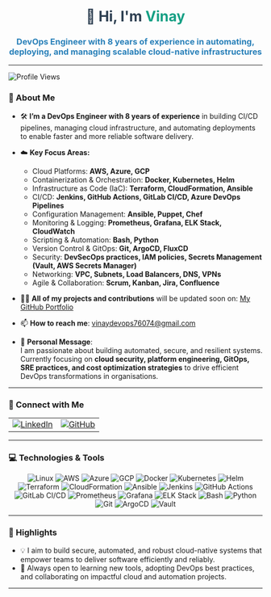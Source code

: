 <h1 align="center" style="color: #2c3e50;">👋 Hi, I'm <span style="color: #16a085;">Vinay</span></h1>
<h3 align="center" style="color: #2980b9;">DevOps Engineer with 8 years of experience in automating, deploying, and managing scalable cloud-native infrastructures</h3>

---

<p align="left">
  <img src="https://komarev.com/ghpvc/?username=devopswithvinay&label=Profile%20Views&color=0e75b6&style=flat" alt="Profile Views" />
</p>

### 🌟 About Me  
- 🛠️ **I’m a DevOps Engineer with 8 years of experience** in building CI/CD pipelines, managing cloud infrastructure, and automating deployments to enable faster and more reliable software delivery.  
- ☁️ **Key Focus Areas:**  
  - Cloud Platforms: **AWS, Azure, GCP**  
  - Containerization & Orchestration: **Docker, Kubernetes, Helm**  
  - Infrastructure as Code (IaC): **Terraform, CloudFormation, Ansible**  
  - CI/CD: **Jenkins, GitHub Actions, GitLab CI/CD, Azure DevOps Pipelines**  
  - Configuration Management: **Ansible, Puppet, Chef**  
  - Monitoring & Logging: **Prometheus, Grafana, ELK Stack, CloudWatch**  
  - Scripting & Automation: **Bash, Python**  
  - Version Control & GitOps: **Git, ArgoCD, FluxCD**  
  - Security: **DevSecOps practices, IAM policies, Secrets Management (Vault, AWS Secrets Manager)**  
  - Networking: **VPC, Subnets, Load Balancers, DNS, VPNs**  
  - Agile & Collaboration: **Scrum, Kanban, Jira, Confluence**

- 👨‍💻 **All of my projects and contributions** will be updated soon on: [My GitHub Portfolio](https://github.com/devopswithvinay)  
- 📫 **How to reach me**: vinaydevops76074@gmail.com  
- 💬 **Personal Message**:  
  I am passionate about building automated, secure, and resilient systems. Currently focusing on **cloud security, platform engineering, GitOps, SRE practices, and cost optimization strategies** to drive efficient DevOps transformations in organisations.

---

### 🤝 Connect with Me  
<p align="center">
<div>
  <table>
    <tr>
      <td>
        <a href="https://www.linkedin.com/in/vinay-kumar-93647a286/" target="_blank">
          <img src="https://img.shields.io/badge/LinkedIn-Profile-blue?style=for-the-badge&logo=linkedin" alt="LinkedIn" />
        </a>
      </td>
      <td>
        <a href="https://github.com/devopswithvinay" target="_blank">
          <img src="https://img.shields.io/badge/GitHub-Profile-green?style=for-the-badge&logo=github" alt="GitHub" />
        </a>
      </td>
    </tr>
  </table>
</div>
</p>

---

### 💻 Technologies & Tools  
<p align="center">
  <img src="https://img.shields.io/badge/Linux-FCC624?style=for-the-badge&logo=linux&logoColor=black" alt="Linux" />
  <img src="https://img.shields.io/badge/AWS-232F3E?style=for-the-badge&logo=amazon-aws&logoColor=white" alt="AWS" />
  <img src="https://img.shields.io/badge/Azure-0078D4?style=for-the-badge&logo=azure-devops&logoColor=white" alt="Azure" />
  <img src="https://img.shields.io/badge/GCP-4285F4?style=for-the-badge&logo=google-cloud&logoColor=white" alt="GCP" />
  <img src="https://img.shields.io/badge/Docker-2496ED?style=for-the-badge&logo=docker&logoColor=white" alt="Docker" />
  <img src="https://img.shields.io/badge/Kubernetes-326CE5?style=for-the-badge&logo=kubernetes&logoColor=white" alt="Kubernetes" />
  <img src="https://img.shields.io/badge/Helm-0F1689?style=for-the-badge&logo=helm&logoColor=white" alt="Helm" />
  <img src="https://img.shields.io/badge/Terraform-623CE4?style=for-the-badge&logo=terraform&logoColor=white" alt="Terraform" />
  <img src="https://img.shields.io/badge/CloudFormation-FF4F8B?style=for-the-badge&logo=amazon-aws&logoColor=white" alt="CloudFormation" />
  <img src="https://img.shields.io/badge/Ansible-EE0000?style=for-the-badge&logo=ansible&logoColor=white" alt="Ansible" />
  <img src="https://img.shields.io/badge/Jenkins-D24939?style=for-the-badge&logo=jenkins&logoColor=white" alt="Jenkins" />
  <img src="https://img.shields.io/badge/GitHub%20Actions-2088FF?style=for-the-badge&logo=github-actions&logoColor=white" alt="GitHub Actions" />
  <img src="https://img.shields.io/badge/GitLab%20CI/CD-FCA121?style=for-the-badge&logo=gitlab&logoColor=white" alt="GitLab CI/CD" />
  <img src="https://img.shields.io/badge/Prometheus-E6522C?style=for-the-badge&logo=prometheus&logoColor=white" alt="Prometheus" />
  <img src="https://img.shields.io/badge/Grafana-F46800?style=for-the-badge&logo=grafana&logoColor=white" alt="Grafana" />
  <img src="https://img.shields.io/badge/ELK%20Stack-005571?style=for-the-badge&logo=elastic&logoColor=white" alt="ELK Stack" />
  <img src="https://img.shields.io/badge/Bash-4EAA25?style=for-the-badge&logo=gnu-bash&logoColor=white" alt="Bash" />
  <img src="https://img.shields.io/badge/Python-3776AB?style=for-the-badge&logo=python&logoColor=white" alt="Python" />
  <img src="https://img.shields.io/badge/Git-F05032?style=for-the-badge&logo=git&logoColor=white" alt="Git" />
  <img src="https://img.shields.io/badge/ArgoCD-EF7B4D?style=for-the-badge&logo=argo&logoColor=white" alt="ArgoCD" />
  <img src="https://img.shields.io/badge/Vault-000000?style=for-the-badge&logo=vault&logoColor=white" alt="Vault" />
</p>

---

### 🚀 Highlights  
- 💡 I aim to build secure, automated, and robust cloud-native systems that empower teams to deliver software efficiently and reliably.  
- 🎯 Always open to learning new tools, adopting DevOps best practices, and collaborating on impactful cloud and automation projects.

---
